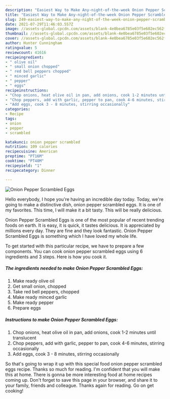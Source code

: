 ```yaml
---
description: "Easiest Way to Make Any-night-of-the-week Onion Pepper Scrambled Eggs"
title: "Easiest Way to Make Any-night-of-the-week Onion Pepper Scrambled Eggs"
slug: 249-easiest-way-to-make-any-night-of-the-week-onion-pepper-scrambled-eggs
date: 2021-07-29T11:46:03.557Z
image: //assets-global.cpcdn.com/assets/blank-4e0bea6785e03f5e602ec562f230caae08da540cada707380b4fe1bbebba43da.png
thumbnail: //assets-global.cpcdn.com/assets/blank-4e0bea6785e03f5e602ec562f230caae08da540cada707380b4fe1bbebba43da.png
cover: //assets-global.cpcdn.com/assets/blank-4e0bea6785e03f5e602ec562f230caae08da540cada707380b4fe1bbebba43da.png
author: Hunter Cunningham
ratingvalue: 5
reviewcount: 41616
recipeingredient:
- " olive oil"
- " small onion chopped"
- " red bell peppers chopped"
- " minced garlic"
- " pepper"
- " eggs"
recipeinstructions:
- "Chop onions, heat olive oil in pan, add onions, cook 1-2 minutes until translucent"
- "Chop peppers, add with garlic, pepper to pan, cook 4-6 minutes, stirring occasionally"
- "Add eggs, cook 3 - 8 minutes, stirring occasionally"
categories:
- Recipe
tags:
- onion
- pepper
- scrambled

katakunci: onion pepper scrambled 
nutrition: 109 calories
recipecuisine: American
preptime: "PT16M"
cooktime: "PT40M"
recipeyield: "1"
recipecategory: Dinner

---
```



![Onion Pepper Scrambled Eggs](//assets-global.cpcdn.com/assets/blank-4e0bea6785e03f5e602ec562f230caae08da540cada707380b4fe1bbebba43da.png)

Hello everybody, I hope you're having an incredible day today. Today, we're going to make a distinctive dish, onion pepper scrambled eggs. It is one of my favorites. This time, I will make it a bit tasty. This will be really delicious.

Onion Pepper Scrambled Eggs is one of the most popular of recent trending foods on earth. It is easy, it is quick, it tastes delicious. It is appreciated by millions every day. They are fine and they look fantastic. Onion Pepper Scrambled Eggs is something which I have loved my whole life.




To get started with this particular recipe, we have to prepare a few components. You can cook onion pepper scrambled eggs using 6 ingredients and 3 steps. Here is how you cook it.

<!--inarticleads1-->

##### The ingredients needed to make Onion Pepper Scrambled Eggs:

1. Make ready  olive oil
1. Get  small onion, chopped
1. Take  red bell peppers, chopped
1. Make ready  minced garlic
1. Make ready  pepper
1. Prepare  eggs




<!--inarticleads2-->

##### Instructions to make Onion Pepper Scrambled Eggs:

1. Chop onions, heat olive oil in pan, add onions, cook 1-2 minutes until translucent
1. Chop peppers, add with garlic, pepper to pan, cook 4-6 minutes, stirring occasionally
1. Add eggs, cook 3 - 8 minutes, stirring occasionally




So that's going to wrap it up with this special food onion pepper scrambled eggs recipe. Thanks so much for reading. I'm confident that you will make this at home. There is gonna be more interesting food at home recipes coming up. Don't forget to save this page in your browser, and share it to your family, friends and colleague. Thanks again for reading. Go on get cooking!
